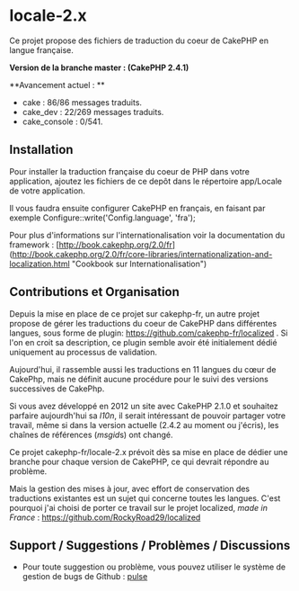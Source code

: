 locale-2.x
==========

Ce projet propose des fichiers de traduction du coeur de
CakePHP en langue française.

**Version de la branche master : (CakePHP 2.4.1)**

**Avancement actuel : **

  - cake : 86/86 messages traduits.
  - cake_dev : 22/269 messages traduits.
  - cake_console : 0/541.


Installation
------------

Pour installer la traduction française du coeur de PHP dans votre application,
ajoutez les fichiers de ce depôt dans le répertoire app/Locale de votre
application.

Il vous faudra ensuite configurer CakePHP en français, en faisant par exemple
Configure::write('Config.language', 'fra');

Pour plus d'informations sur l'internationalisation voir la documentation du
framework :
[http://book.cakephp.org/2.0/fr] (http://book.cakephp.org/2.0/fr/core-libraries/internationalization-and-localization.html "Cookbook sur Internationalisation")

Contributions et Organisation
-----------------------------

Depuis la mise en place de ce projet sur cakephp-fr, un autre projet propose
de gérer les traductions du coeur de CakePHP dans différentes langues,
sous forme de plugin: https://github.com/cakephp-fr/localized .
Si l'on en croit sa description, ce plugin semble avoir été initialement
dédié uniquement au processus de validation.

Aujourd'hui, il rassemble aussi les traductions en 11 langues du cœur
de CakePhp, mais ne définit aucune procédure pour le suivi des
versions successives de CakePhp.

Si vous avez développé en 2012 un site avec CakePHP 2.1.0 et souhaitez
parfaire aujourdh'hui sa *l10n*, il serait intéressant de pouvoir partager
votre travail, même si dans la version actuelle (2.4.2 au moment ou j'écris),
les chaînes de références (*msgid*s) ont changé.

Ce projet cakephp-fr/locale-2.x prévoit dès sa mise en place
de dédier une branche pour chaque version de CakePHP, ce qui
devrait répondre au problème.

Mais la gestion des mises à jour, avec effort de conservation des traductions
existantes est un sujet qui concerne toutes les langues.
C'est pourquoi j'ai choisi de porter ce travail sur le projet localized,
*made in France* : https://github.com/RockyRoad29/localized

Support / Suggestions / Problèmes / Discussions
-----------------------------------------------
* Pour toute suggestion ou problème, vous pouvez utiliser le système de gestion de bugs de Github : [pulse](https://github.com/RockyRoad29/locale-2.x/pulse)
